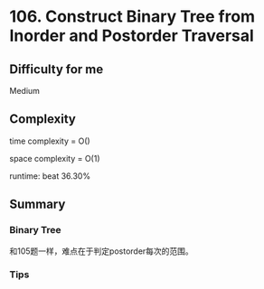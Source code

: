 # 106. Construct Binary Tree from Inorder and Postorder Traversal
## Difficulty for me

Medium

## Complexity
time complexity = O()

space complexity = O(1)

runtime: beat 36.30%

## Summary
### Binary Tree

和105题一样，难点在于判定postorder每次的范围。

### Tips

